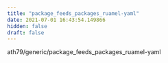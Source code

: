```yaml
---
title: "package_feeds_packages_ruamel-yaml"
date: 2021-07-01 16:43:54.149866
hidden: false
draft: false
---
```


ath79/generic/package_feeds_packages_ruamel-yaml

